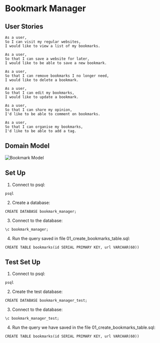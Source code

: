 # Bookmark Manager

## User Stories

```
As a user,
So I can visit my regular websites,
I would like to view a list of my bookmarks.
```
```
As a user,
So that I can save a website for later,
I would like to be able to save a new bookmark.
```
```
As a user,
So that I can remove bookmarks I no longer need,
I would like to delete a bookmark.
```
```
As a user,
So that I can edit my bookmarks,
I would like to update a bookmark.
```
```
As a user,
So that I can share my opinion,
I'd like to be able to comment on bookmarks.
```
```
As a user,
So that I can organise my bookmarks,
I'd like to be able to add a tag.
```

## Domain Model

![Bookmark Model](https://i.imgur.com/B05akBC.png)

## Set Up

1. Connect to psql:
```
psql
```
2. Create a database:
```
CREATE DATABASE bookmark_manager;
```
3. Connect to the database:
```
\c bookmark_manager;
```
4. Run the query saved in file 01_create_bookmarks_table.sql:
```
CREATE TABLE bookmarks(id SERIAL PRIMARY KEY, url VARCHAR(60))
```

## Test Set Up

1. Connect to psql:
```
psql
```
2. Create the test database:
```
CREATE DATABASE bookmark_manager_test;
```
3. Connect to the database:
```
\c bookmark_manager_test;
```
4. Run the query we have saved in the file 01_create_bookmarks_table.sql:
```
CREATE TABLE bookmarks(id SERIAL PRIMARY KEY, url VARCHAR(60))
```